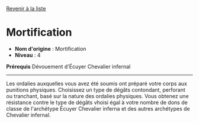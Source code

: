 [Revenir à la liste](..)

# Mortification

 * **Nom d'origine** : Mortification
 * **Niveau** : 4


<p><span id="ctl00_MainContent_DetailedOutput"><strong>Prérequis</strong> Dévouement d'Écuyer Chevalier infernal<br></span></p>
<hr>
<p>Les ordalies auxquelles vous avez été soumis ont préparé votre corps aux punitions physiques. Choisissez un type de dégâts contondant, perforant ou tranchant, basé sur la nature des ordalies physiques. Vous obtenez une résistance contre le type de dégâts vhoisi égal à votre nombre de dons de classe de l'archétype Écuyer Chevalier inferna et des autres archétypes de Chevalier infernal.&nbsp;</p>